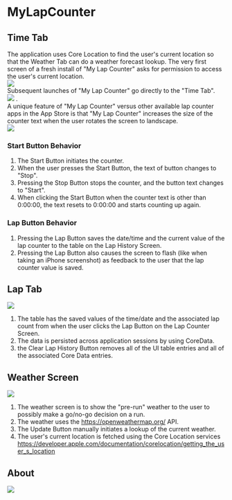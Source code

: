 # MyLapCounter

## Time Tab
The application uses Core Location to find the user's current location so that the Weather Tab can do a weather forecast lookup. The very first screen of a fresh install of "My Lap Counter" asks for permission to access the user's current location.
<br/>
<kbd><img src="https://raw.githubusercontent.com/sieger43/MyLapCounter/master/Screen_00.png" /></kbd>
<br/>
Subsequent launches of "My Lap Counter" go directly to the "Time Tab".
<br/>
<kbd><img src="https://raw.githubusercontent.com/sieger43/MyLapCounter/master/Screen_01.png" /></kbd> . 
<br/>
A unique feature of "My Lap Counter" versus other available lap counter apps in the App Store is that "My Lap Counter" increases the size of the counter text when the user rotates the screen to landscape. 
<br/>
<kbd><img src="https://raw.githubusercontent.com/sieger43/MyLapCounter/master/Screen_01a.png" /></kbd>
<br/>
### Start Button Behavior
1. The Start Button initiates the counter. 
2. When the user presses the Start Button, the text of button changes to "Stop".
3. Pressing the Stop Button stops the counter, and the button text changes to "Start".
4. When clicking the Start Button when the counter text is other than 0:00:00, the text resets to 0:00:00 and starts counting up again.
### Lap Button Behavior
1. Pressing the Lap Button saves the date/time and the current value of the lap counter to the table on the Lap History Screen.
2. Pressing the Lap Button also causes the screen to flash (like when taking an iPhone screenshot) as feedback to the user that the lap counter value is saved.
## Lap Tab
<kbd><img src="https://raw.githubusercontent.com/sieger43/MyLapCounter/master/Screen_02.png" /></kbd>
1. The table has the saved values of the time/date and the associated lap count from when the user clicks the Lap Button on the Lap Counter Screen.
2. The data is persisted across application sessions by using CoreData.
3. the Clear Lap History Button removes all of the UI table entries and all of the associated Core Data entries.
## Weather Screen
<kbd><img src="https://raw.githubusercontent.com/sieger43/MyLapCounter/master/Screen_03.png" /></kbd>
1. The weather screen is to show the "pre-run" weather to the user to possibly make a go/no-go decision on a run.
2. The weather uses the https://openweathermap.org/ API.
3. The Update Button manually initiates a lookup of the current weather.
4. The user's current location is fetched using the Core Location services https://developer.apple.com/documentation/corelocation/getting_the_user_s_location
## About
<kbd><img src="https://raw.githubusercontent.com/sieger43/MyLapCounter/master/Screen_04.png" /></kbd>
